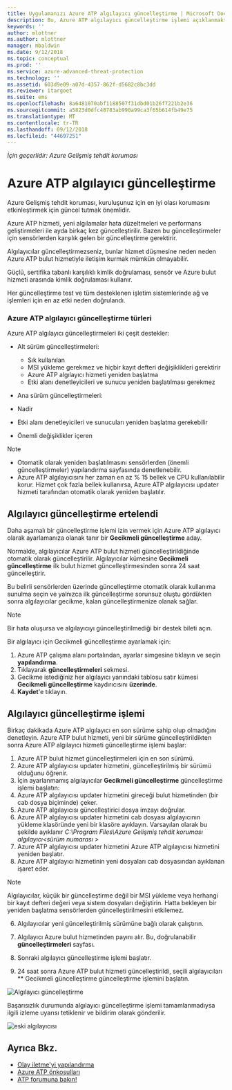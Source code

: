 ```yaml
---
title: Uygulamanızı Azure ATP algılayıcı güncelleştirme | Microsoft Docs
description: Bu, Azure ATP algılayıcı güncelleştirme işlemi açıklanmaktadır.
keywords: ''
author: mlottner
ms.author: mlottner
manager: mbaldwin
ms.date: 9/12/2018
ms.topic: conceptual
ms.prod: ''
ms.service: azure-advanced-threat-protection
ms.technology: ''
ms.assetid: 603d9e09-a07d-4357-862f-d5682c8bc3dd
ms.reviewer: itargoet
ms.suite: ems
ms.openlocfilehash: 8a6481070abf1188507f31dbd01b26f7221b2e36
ms.sourcegitcommit: a5823d0dfc48783ab990a99ca3f65b614fb49e75
ms.translationtype: MT
ms.contentlocale: tr-TR
ms.lasthandoff: 09/12/2018
ms.locfileid: "44697251"
---
```

*İçin geçerlidir: Azure Gelişmiş tehdit koruması*


# <a name="update-azure-atp-sensors"></a>Azure ATP algılayıcı güncelleştirme
Azure Gelişmiş tehdit koruması, kuruluşunuz için en iyi olası korumasını etkinleştirmek için güncel tutmak önemlidir.

Azure ATP hizmeti, yeni algılamalar hata düzeltmeleri ve performans geliştirmeleri ile ayda birkaç kez güncelleştirilir. Bazen bu güncelleştirmeler için sensörlerden karşılık gelen bir güncelleştirme gerektirir. 

Algılayıcılar güncelleştirmezseniz, bunlar hizmet düşmesine neden neden Azure ATP bulut hizmetiyle iletişim kurmak mümkün olmayabilir. 

Güçlü, sertifika tabanlı karşılıklı kimlik doğrulaması, sensör ve Azure bulut hizmeti arasında kimlik doğrulaması kullanır. 

Her güncelleştirme test ve tüm desteklenen işletim sistemlerinde ağ ve işlemleri için en az etki neden doğrulandı.

### <a name="azure-atp-sensor-update-types"></a>Azure ATP algılayıcı güncelleştirme türleri   

Azure ATP algılayıcı güncelleştirmeleri iki çeşit destekler:
- Alt sürüm güncelleştirmeleri: 
  - Sık kullanılan 
  - MSI yükleme gerekmez ve hiçbir kayıt defteri değişiklikleri gerektirir
  - Azure ATP algılayıcı hizmeti yeniden başlatma
  - Etki alanı denetleyicileri ve sunucu yeniden başlatılması gerekmez

- Ana sürüm güncelleştirmeleri:
 - Nadir
 - Etki alanı denetleyicileri ve sunucuları yeniden başlatma gerekebilir
 - Önemli değişiklikler içeren 

> [!NOTE]
>- Otomatik olarak yeniden başlatılmasını sensörlerden (önemli güncelleştirmeler) yapılandırma sayfasında denetlenebilir. 
> - Azure ATP algılayıcısını her zaman en az % 15 bellek ve CPU kullanılabilir korur. Hizmet çok fazla bellek kullanırsa, Azure ATP algılayıcısı updater hizmeti tarafından otomatik olarak yeniden başlatılır.

## <a name="delayed-sensor-update"></a>Algılayıcı güncelleştirme ertelendi
Daha aşamalı bir güncelleştirme işlemi izin vermek için Azure ATP algılayıcı olarak ayarlamanıza olanak tanır bir **Gecikmeli güncelleştirme** aday. 

Normalde, algılayıcılar Azure ATP bulut hizmeti güncelleştirildiğinde otomatik olarak güncelleştirilir. Algılayıcılar kümesine **Gecikmeli güncelleştirme** ilk bulut hizmet güncelleştirmesinden sonra 24 saat güncelleştirir.

Bu belirli sensörlerden üzerinde güncelleştirme otomatik olarak kullanıma sunulma seçin ve yalnızca ilk güncelleştirme sorunsuz oluştu gördükten sonra algılayıcılar gecikme, kalan güncelleştirmenize olanak sağlar.

> [!NOTE]
> Bir hata oluşursa ve algılayıcıyı güncelleştirilmediği bir destek bileti açın.

Bir algılayıcı için Gecikmeli güncelleştirme ayarlamak için:

1. Azure ATP çalışma alanı portalından, ayarlar simgesine tıklayın ve seçin **yapılandırma**.
2. Tıklayarak **güncelleştirmeleri** sekmesi.
3. Gecikme istediğiniz her algılayıcı yanındaki tablosu satır kümesi **Gecikmeli güncelleştirme** kaydırıcısını **üzerinde**.
4. **Kaydet**'e tıklayın.
 
## <a name="sensor-update-process"></a>Algılayıcı güncelleştirme işlemi

Birkaç dakikada Azure ATP algılayıcı en son sürüme sahip olup olmadığını denetleyin. Azure ATP bulut hizmeti, yeni bir sürüme güncelleştirildikten sonra Azure ATP algılayıcı hizmeti güncelleştirme işlemi başlar:

1. Azure ATP bulut hizmet güncelleştirmeleri için en son sürümü.
2. Azure ATP algılayıcısı updater hizmetini, güncelleştirilmiş bir sürümü olduğunu öğrenir.
3. İçin ayarlanmamış algılayıcılar **Gecikmeli güncelleştirme** güncelleştirme işlemi başlatın:
  1. Azure ATP algılayıcısı updater hizmetini gireceği bulut hizmetinden (bir cab dosya biçiminde) çeker.
  2. Azure ATP algılayıcısı güncelleştirici dosya imzayı doğrular.
  3. Azure ATP algılayıcısı updater hizmetini cab dosyası algılayıcının yükleme klasöründe yeni bir klasöre ayıklayın. Varsayılan olarak bu şekilde ayıklanır *C:\Program Files\Azure Gelişmiş tehdit koruması algılayıcı\<sürüm numarası >*
  4. Azure ATP algılayıcısı updater hizmetini Azure ATP algılayıcısı hizmetini yeniden başlatır.
  5. Azure ATP algılayıcı hizmetinin yeni dosyaları cab dosyasından ayıklanan işaret eder.
  > [!NOTE]
  >Algılayıcılar, küçük bir güncelleştirme değil bir MSI yükleme veya herhangi bir kayıt defteri değeri veya sistem dosyaları değiştirin. Hatta bekleyen bir yeniden başlatma sensörlerden güncelleştirilmesini etkilemez. 
  6. Algılayıcılar yeni güncelleştirilmiş sürümüne bağlı olarak çalıştırın.
  7. Algılayıcı Azure bulut hizmetinden payını alır. Bu, doğrulanabilir **güncelleştirmeleri** sayfası.
  8. Sonraki algılayıcı güncelleştirme işlemi başlatır. 

4. 24 saat sonra Azure ATP bulut hizmeti güncelleştirildi, seçili algılayıcıları ** Gecikmeli güncelleştirme güncelleştirme işlemini başlatın.

![Algılayıcı güncelleştirme](./media/sensor-update.png)


Başarısızlık durumunda algılayıcı güncelleştirme işlemi tamamlanmadıysa ilgili izleme uyarısı tetiklenir ve bildirim olarak gönderilir.

![eski algılayıcısı](./media/sensor-outdated.png)


## <a name="see-also"></a>Ayrıca Bkz.

- [Olay iletme'yi yapılandırma](configure-event-forwarding.md)
- [Azure ATP önkoşulları](atp-prerequisites.md)
- [ATP forumuna bakın!](https://aka.ms/azureatpcommunity)